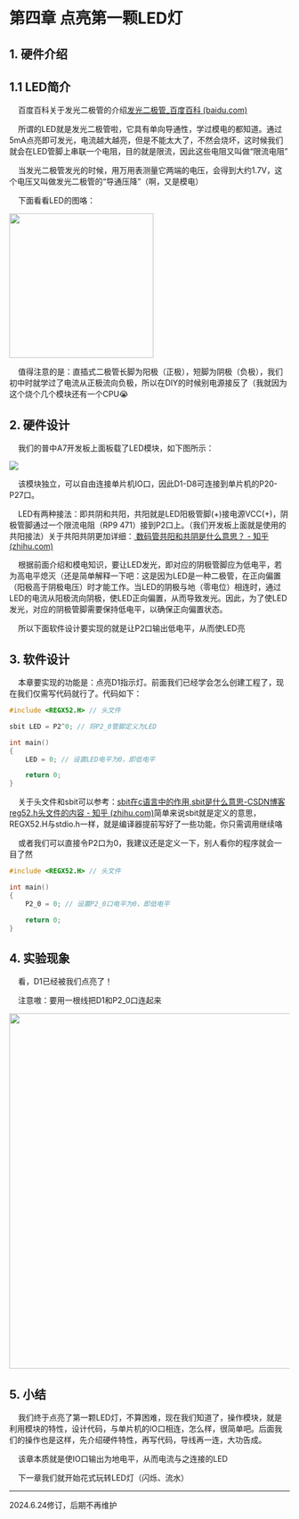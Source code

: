 # 第四章 点亮第一颗LED灯

## 1. 硬件介绍

## 1.1 LED简介

    百度百科关于发光二极管的介绍[发光二极管_百度百科 (baidu.com)](https://baike.baidu.com/item/%E5%8F%91%E5%85%89%E4%BA%8C%E6%9E%81%E7%AE%A1/1521336)

    所谓的LED就是发光二极管啦，它具有单向导通性，学过模电的都知道。通过5mA点亮即可发光，电流越大越亮，但是不能太大了，不然会烧坏，这时候我们就会在LED管脚上串联一个电阻，目的就是限流，因此这些电阻又叫做“限流电阻”

    当发光二极管发光的时候，用万用表测量它两端的电压，会得到大约1.7V，这个电压又叫做发光二极管的“导通压降”（啊，又是模电）

    下面看看LED的图咯：

<img src="https://ts1.cn.mm.bing.net/th/id/R-C.3d635fdc51eb40fa629f7626c058607a?rik=nttpWIUSxuFrpQ&riu=http%3a%2f%2fwww.jldianzi.com%2fupfile%2fimages%2f2009032719184758908.JPG&ehk=Xm14MV8Lr3re%2f2uJAoCXff5lorGPhycnnxw6kCF4MbQ%3d&risl=&pid=ImgRaw&r=0" title="" alt="" width="259">

    值得注意的是：直插式二极管长脚为阳极（正极），短脚为阴极（负极），我们初中时就学过了电流从正极流向负极，所以在DIY的时候别电源接反了（我就因为这个烧个几个模块还有一个CPU:sob:

## 2. 硬件设计

    我们的普中A7开发板上面板载了LED模块，如下图所示：

![](https://img.picgo.net/2024/05/24/-2024-05-24-153535c3a71ffbc91e047e.png)

    该模块独立，可以自由连接单片机IO口，因此D1-D8可连接到单片机的P20-P27口。

    LED有两种接法：即共阴和共阳，共阳就是LED阳极管脚(+)接电源VCC(+)，阴极管脚通过一个限流电阻（RP9 471）接到P2口上。（我们开发板上面就是使用的共阳接法）关于共阳共阴更加详细：[ 数码管共阳和共阴是什么意思？ - 知乎 (zhihu.com)](https://www.zhihu.com/question/39882534)

    根据前面介绍和模电知识，要让LED发光，即对应的阴极管脚应为低电平，若为高电平熄灭（还是简单解释一下吧：这是因为LED是一种二极管，在正向偏置（阳极高于阴极电压）时才能工作。当LED的阴极与地（零电位）相连时，通过LED的电流从阳极流向阴极，使LED正向偏置，从而导致发光。因此，为了使LED发光，对应的阴极管脚需要保持低电平，以确保正向偏置状态。

    所以下面软件设计要实现的就是让P2口输出低电平，从而使LED亮

## 3. 软件设计

    本章要实现的功能是：点亮D1指示灯。前面我们已经学会怎么创建工程了，现在我们仅需写代码就行了。代码如下：

```c
#include <REGX52.H> // 头文件

sbit LED = P2^0; // 将P2_0管脚定义为LED

int main()
{
    LED = 0; // 设置LED电平为0，即低电平

    return 0;    
}
```

    关于头文件和sbit可以参考：[sbit在c语言中的作用,sbit是什么意思-CSDN博客](https://blog.csdn.net/weixin_28933797/article/details/117005852)[reg52.h头文件的内容 - 知乎 (zhihu.com)](https://zhuanlan.zhihu.com/p/614160046)简单来说sbit就是定义的意思，REGX52.H与stdio.h一样，就是编译器提前写好了一些功能，你只需调用继续咯

    或者我们可以直接令P2口为0，我建议还是定义一下，别人看你的程序就会一目了然

```c
#include <REGX52.H> // 头文件

int main()
{
    P2_0 = 0; // 设置P2_0口电平为0，即低电平

    return 0;    
}
```

## 4. 实验现象

    看，D1已经被我们点亮了！

    注意嗷：要用一根线把D1和P2_0口连起来

<img src="https://img.picgo.net/2024/05/24/IMG_20240524_1559400a0cf75267a7a93a.jpg" title="" alt="" width="637">

## 5. 小结

    我们终于点亮了第一颗LED灯，不算困难，现在我们知道了，操作模块，就是利用模块的特性，设计代码，与单片机的IO口相连，怎么样，很简单吧。后面我们的操作也是这样，先介绍硬件特性，再写代码，导线再一连，大功告成。

    该章本质就是使IO口输出为地电平，从而电流与之连接的LED

    下一章我们就开始花式玩转LED灯（闪烁、流水）

---

2024.6.24修订，后期不再维护
